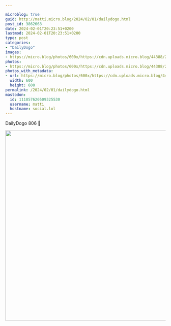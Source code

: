 ```yaml
---

microblog: true
guid: http://matti.micro.blog/2024/02/01/dailydogo.html
post_id: 3862663
date: 2024-02-01T20:23:51+0200
lastmod: 2024-02-01T20:23:51+0200
type: post
categories:
- "DailyDogo"
images:
- https://micro.blog/photos/600x/https://cdn.uploads.micro.blog/44388/2024/b3924b39dd594c2f94f997a012defd4d.jpg
photos:
- https://micro.blog/photos/600x/https://cdn.uploads.micro.blog/44388/2024/b3924b39dd594c2f94f997a012defd4d.jpg
photos_with_metadata:
- url: https://micro.blog/photos/600x/https://cdn.uploads.micro.blog/44388/2024/b3924b39dd594c2f94f997a012defd4d.jpg
  width: 600
  height: 600
permalink: /2024/02/01/dailydogo.html
mastodon:
  id: 111857620509325530
  username: matti
  hostname: social.lol
---
```

DailyDogo 806 🐶

<img src="https://micro.blog/photos/600x/https://blog.martin-haehnel.de/uploads/2024/b3924b39dd594c2f94f997a012defd4d.jpg" width="600" height="600" alt="" />
